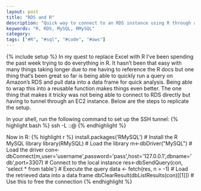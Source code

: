 ```yaml
---
layout: post
title: "RDS and R"
description: "Quick way to connect to an RDS instance using R through an SSH tunnel"
keywords: "R, RDS, MySQL, RMySQL"
category:
tags: ["#R", "#sql", "#code", "#aws"]
---
```

{% include setup %}
In my quest to replace Excel with R I’ve been spending the past week trying to do everything in R. It hasn’t been that easy with many things taking longer due to me having to reference the R docs but one thing that’s been great so far is being able to quickly run a query on Amazon’s RDS and pull data into a data frame for quick analysis. Being able to wrap this into a reusable function makes things even better. The one thing that makes it tricky was not being able to connect to RDS directly but having to tunnel through an EC2 instance. Below are the steps to replicate the setup.

In your shell, run the following command to set up the SSH tunnel:
{% highlight bash %}
ssh -L <local port>:<rds host>:<rds port><ec2 user>@<ec2 instance>
{% endhighlight %}

Now in R:
{% highlight r %}
install.packages(‘RMySQL’) # Install the R MySQL library
library(RMySQL) # Load the library
m<-dbDriver("MySQL") # Load the driver
con<-dbConnect(m,user='username',password='pass',host='127.0.0.1',dbname='db',port=3307) # Connect to the local instance
res<-dbSendQuery(con, 'select * from table') # Execute the query
data <- fetch(res, n = -1) # Load the retrieved data into a data frame
dbClearResult(dbListResults(con)[[1]]) # Use this to free the connection
{% endhighlight %}